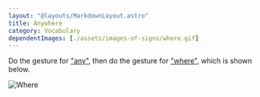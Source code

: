 ```yaml
---
layout: "@layouts/MarkdownLayout.astro"
title: Anywhere
category: Vocabulary
dependentImages: [./assets/images-of-signs/where.gif]
---
```


Do the gesture for ["any"](../any),
then do the gesture for ["where"](../where), which is shown below.

![Where](@signs/where.gif)

